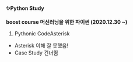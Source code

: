 #### ✨Python Study

**boost course 머신러닝을 위한 파이썬 (2020.12.30 ~)** <br>
1) Pythonic CodeAsterisk
* Asterisk 이해 잘 못했음!
* Case Study 건너뜀
